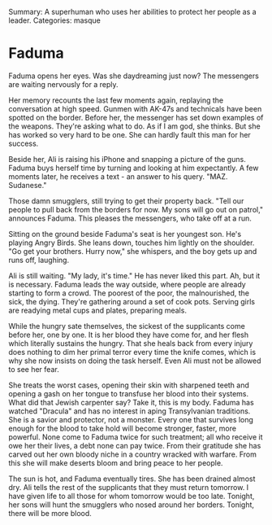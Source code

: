 Summary: A superhuman who uses her abilities to protect her people as a leader.
Categories: masque

# Faduma

Faduma opens her eyes. Was she daydreaming just now? The messengers are waiting nervously for a reply.

Her memory recounts the last few moments again, replaying the conversation at high speed. Gunmen with AK-47s and technicals have been spotted on the border. Before her, the messenger has set down examples of the weapons. They're asking what to do. As if I am god, she thinks. But she has worked so very hard to be one. She can hardly fault this man for her success.

Beside her, Ali is raising his iPhone and snapping a picture of the guns. Faduma buys herself time by turning and looking at him expectantly. A few moments later, he receives a text - an answer to his query. "MAZ. Sudanese."

Those damn smugglers, still trying to get their property back. "Tell our people to pull back from the borders for now. My sons will go out on patrol," announces Faduma. This pleases the messengers, who take off at a run.

Sitting on the ground beside Faduma's seat is her youngest son. He's playing Angry Birds. She leans down, touches him lightly on the shoulder. "Go get your brothers. Hurry now," she whispers, and the boy gets up and runs off, laughing.

Ali is still waiting. "My lady, it's time." He has never liked this part. Ah, but it is necessary. Faduma leads the way outside, where people are already starting to form a crowd. The poorest of the poor, the malnourished, the sick, the dying. They're gathering around a set of cook pots. Serving girls are readying metal cups and plates, preparing meals.

While the hungry sate themselves, the sickest of the supplicants come before her, one by one. It is her blood they have come for, and her flesh which literally sustains the hungry. That she heals back from every injury does nothing to dim her primal terror every time the knife comes, which is why she now insists on doing the task herself. Even Ali must not be allowed to see her fear.

She treats the worst cases, opening their skin with sharpened teeth and opening a gash on her tongue to transfuse her blood into their systems. What did that Jewish carpenter say? Take it, this is my body. Faduma has watched "Dracula" and has no interest in aping Transylvanian traditions. She is a savior and protector, not a monster. Every one that survives long enough for the blood to take hold will become stronger, faster, more powerful. None come to Faduma twice for such treatment; all who receive it owe her their lives, a debt none can pay twice. From their gratitude she has carved out her own bloody niche in a country wracked with warfare. From this she will make deserts bloom and bring peace to her people.

The sun is hot, and Faduma eventually tires. She has been drained almost dry. Ali tells the rest of the supplicants that they must return tomorrow. I have given life to all those for whom tomorrow would be too late. Tonight, her sons will hunt the smugglers who nosed around her borders. Tonight, there will be more blood.
